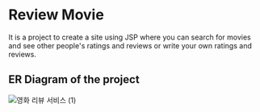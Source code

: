 # Review Movie

It is a project to create a site using JSP where you can search for movies and see other people's ratings and reviews or write your own ratings and reviews.


## ER Diagram of the project
![영화 리뷰 서비스 (1)](https://github.com/Wisdom-Kim/reviewmovie-java-study/assets/58133978/c4e56b52-ee32-4107-a0f6-370f4777b40f)
